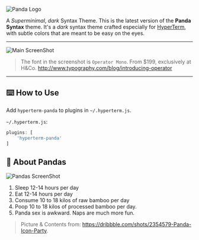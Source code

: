 ![Panda Logo](https://raw.githubusercontent.com/siamak/hyperterm-panda/master/cover.jpg)

A _Superminimal_, _dark_ Syntax Theme. This is the latest version of the **Panda Syntax** theme. It's a _dark_ syntax theme crafted especially for [HyperTerm](https://hyperterm.org), with subtle colors that are meant to be easy on the eyes.

---
![Main ScreenShot](https://raw.githubusercontent.com/siamak/hyperterm-panda/master/main.jpg)
> The font in the screenshot is `Operator Mono`. From $199, exclusively at H&Co. http://www.typography.com/blog/introducing-operator

---

## ⌨️ How to Use
Add `hyperterm-panda` to plugins in `~/.hyperterm.js`.

`~/.hyperterm.js`:
```javascript
plugins: [
	'hyperterm-panda'
]
```

## 🐼 About Pandas
![Pandas ScreenShot](https://raw.githubusercontent.com/siamak/atom-panda-syntax/master/screenshots/pandas.png)

1. Sleep 12-14 hours per day
2. Eat 12-14 hours per day
3. Consume 10 to 18 kilos of raw bamboo per day
4. Poop 10 to 18 kilos of processed bamboo per day.
5. Panda sex is awkward. Naps are much more fun.

> Picture & Contents from: https://dribbble.com/shots/2354579-Panda-Icon-Party.

